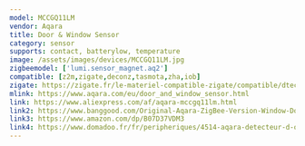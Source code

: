 ```yaml
---
model: MCCGQ11LM
vendor: Aqara
title: Door & Window Sensor
category: sensor
supports: contact, batterylow, temperature
image: /assets/images/devices/MCCGQ11LM.jpg
zigbeemodel: ['lumi.sensor_magnet.aq2']
compatible: [z2m,zigate,deconz,tasmota,zha,iob]
zigate: https://zigate.fr/le-materiel-compatible-zigate/compatible/dtecteurouverturedeporteaqara
mlink: https://www.aqara.com/eu/door_and_window_sensor.html
link: https://www.aliexpress.com/af/aqara-mccgq11lm.html
link2: https://www.banggood.com/Original-Aqara-ZigBee-Version-Window-Door-Sensor-Smart-Home-Kit-Remote-Alarm-Xiaomi-Eco-System-p-1149705.html
link3: https://www.amazon.com/dp/B07D37VDM3
link4: https://www.domadoo.fr/fr/peripheriques/4514-aqara-detecteur-d-ouverture-portefenetre-zigbee-6970504212497.html
---
```



